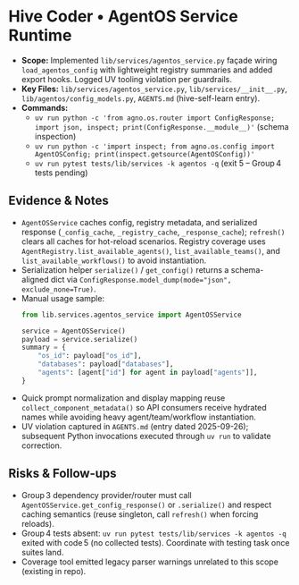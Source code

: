 # Hive Coder • AgentOS Service Runtime

- **Scope:** Implemented `lib/services/agentos_service.py` façade wiring `load_agentos_config` with lightweight registry summaries and added export hooks. Logged UV tooling violation per guardrails.
- **Key Files:** `lib/services/agentos_service.py`, `lib/services/__init__.py`, `lib/agentos/config_models.py`, `AGENTS.md` (hive-self-learn entry).
- **Commands:**
  - `uv run python -c 'from agno.os.router import ConfigResponse; import json, inspect; print(ConfigResponse.__module__)'` (schema inspection)
  - `uv run python -c 'import inspect; from agno.os.config import AgentOSConfig; print(inspect.getsource(AgentOSConfig))'`
  - `uv run pytest tests/lib/services -k agentos -q` (exit 5 – Group 4 tests pending)

## Evidence & Notes

- `AgentOSService` caches config, registry metadata, and serialized response (`_config_cache`, `_registry_cache`, `_response_cache`); `refresh()` clears all caches for hot-reload scenarios. Registry coverage uses `AgentRegistry.list_available_agents()`, `list_available_teams()`, and `list_available_workflows()` to avoid instantiation.
- Serialization helper `serialize()` / `get_config()` returns a schema-aligned dict via `ConfigResponse.model_dump(mode="json", exclude_none=True)`.
- Manual usage sample:
  ```python
  from lib.services.agentos_service import AgentOSService

  service = AgentOSService()
  payload = service.serialize()
  summary = {
      "os_id": payload["os_id"],
      "databases": payload["databases"],
      "agents": [agent["id"] for agent in payload["agents"]],
  }
  ```
- Quick prompt normalization and display mapping reuse `collect_component_metadata()` so API consumers receive hydrated names while avoiding heavy agent/team/workflow instantiation.
- UV violation captured in `AGENTS.md` (entry dated 2025-09-26); subsequent Python invocations executed through `uv run` to validate correction.

## Risks & Follow-ups

- Group 3 dependency provider/router must call `AgentOSService.get_config_response()` or `.serialize()` and respect caching semantics (reuse singleton, call `refresh()` when forcing reloads).
- Group 4 tests absent: `uv run pytest tests/lib/services -k agentos -q` exited with code 5 (no collected tests). Coordinate with testing task once suites land.
- Coverage tool emitted legacy parser warnings unrelated to this scope (existing in repo).


